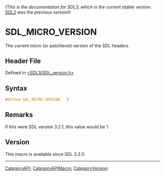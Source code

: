 ###### (This is the documentation for SDL3, which is the current stable version. [SDL2](https://wiki.libsdl.org/SDL2/) was the previous version!)
# SDL_MICRO_VERSION

The current micro (or patchlevel) version of the SDL headers.

## Header File

Defined in [<SDL3/SDL_version.h>](https://github.com/libsdl-org/SDL/blob/main/include/SDL3/SDL_version.h)

## Syntax

```c
#define SDL_MICRO_VERSION   0
```

## Remarks

If this were SDL version 3.2.1, this value would be 1.

## Version

This macro is available since SDL 3.2.0.

----
[CategoryAPI](CategoryAPI), [CategoryAPIMacro](CategoryAPIMacro), [CategoryVersion](CategoryVersion)

